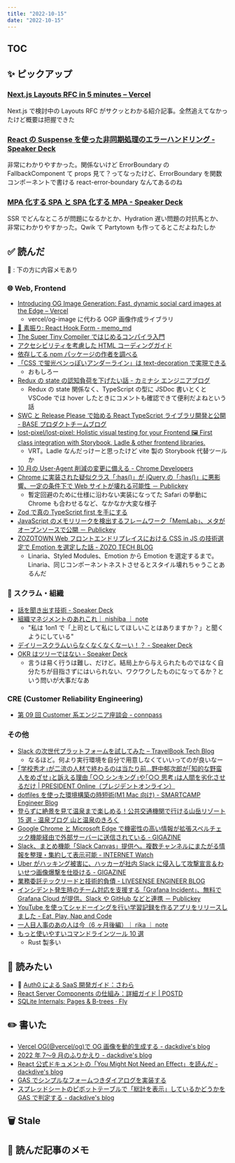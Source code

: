 ```yaml
---
title: "2022-10-15"
date: "2022-10-15"
---
```


## TOC

## ✨ ピックアップ

### [Next.js Layouts RFC in 5 minutes – Vercel](https://vercel.com/blog/next-js-layouts-rfc-in-5-minutes)

Next.js で検討中の Layouts RFC がサクッとわかる紹介記事。全然追えてなかったけど概要は把握できた

### [React の Suspense を使った非同期処理のエラーハンドリング - Speaker Deck](https://speakerdeck.com/taro28/reactnosuspensewoshi-tutafei-tong-qi-chu-li-noerahandoringu)

非常にわかりやすかった。関係ないけど ErrorBoundary の FallbackComponent て props 見て？ってなったけど、ErrorBoundary を関数コンポーネントで書ける react-error-boundary なんてあるのね

### [MPA 化する SPA と SPA 化する MPA - Speaker Deck](https://speakerdeck.com/yosuke_furukawa/mpahua-suruspatospahua-surumpa)

SSR でどんなところが問題になるかとか、Hydration 遅い問題の対抗馬とか、非常にわかりやすかった。Qwik て Partytown も作ってるとこだよねたしか

## ✅ 読んだ

📝 : 下の方に内容メモあり

<!-- ### ☁︎ Salesforce -->

### 🌐 Web, Frontend

- [Introducing OG Image Generation: Fast, dynamic social card images at the Edge – Vercel](https://vercel.com/blog/introducing-vercel-og-image-generation-fast-dynamic-social-card-images)
  - vercel/og-image に代わる OGP 画像作成ライブラリ
- [🏏 素振り: React Hook Form - memo_md](https://mugi1.hateblo.jp/entry/2022/10/08/162322)
- [The Super Tiny Compiler ではじめるコンパイラ入門](https://zenn.dev/ryo_kawamata/articles/302577a69c06b7)
- [アクセシビリティを考慮した HTML コーディングガイド](https://zenn.dev/fuqda/articles/92f22e98b989de)
- [依存してる npm パッケージの作者を調べる](https://zenn.dev/sosukesuzuki/articles/6d7cfa75e8c494)
- [「CSS で蛍光ペンっぽいアンダーライン」は text-decoration で実現できる](https://zenn.dev/catnose99/articles/3239ba0d49cda9)
  - おもしろー
- [Redux の state の認知負荷を下げたい話 - カミナシ エンジニアブログ](https://kaminashi-developer.hatenablog.jp/entry/2022/09/22/095000)
  - Redux の state 関係なく、TypeScript の型に JSDoc 書いとくと VSCode では hover したときにコメントも確認できて便利だよねという話
- [SWC と Release Please で始める React TypeScript ライブラリ開発と公開 - BASE プロダクトチームブログ](https://devblog.thebase.in/entry/2022/09/15/110000)
- [lost-pixel/lost-pixel: Holistic visual testing for your Frontend 🖼 First class integration with Storybook, Ladle & other frontend libraries.](https://github.com/lost-pixel/lost-pixel)
  - VRT。Ladle なんだっけーと思ったけど vite 製の Storybook 代替ツールか
- [10 月の User-Agent 削減の変更に備える - Chrome Developers](https://developer.chrome.com/ja/blog/user-agent-reduction-oct-2022-updates/)
- [Chrome に実装された疑似クラス「:has()」が jQuery の「:has()」に悪影響、一定の条件下で Web サイトが壊れる可能性 － Publickey](https://www.publickey1.jp/blog/22/content.html)
  - 暫定回避のために仕様に沿わない実装になってた Safari の挙動に Chrome も合わせるなど、なかなか大変な様子
- [Zod で真の TypeScript first を手にする](https://zenn.dev/ynakamura/articles/65d58863563fbc)
- [JavaScript のメモリリークを検出するフレームワーク「MemLab」、メタがオープンソースで公開 － Publickey](https://www.publickey1.jp/blog/22/javascriptmemlab.html)
- [ZOZOTOWN Web フロントエンドリプレイスにおける CSS in JS の技術選定で Emotion を選定した話 - ZOZO TECH BLOG](https://techblog.zozo.com/entry/zozotown-css-in-js)
  - Linaria、Styled Modules、Emotion から Emotion を選定するまで。Linaria、同じコンポーネントネストさせるとスタイル壊れちゃうことあるんだ
  <!-- ### 🦀 Rust, WebAssembly -->

### 🤝 スクラム・組織

- [話を聞き出す技術 - Speaker Deck](https://speakerdeck.com/murabayashi/hua-wowen-kichu-suji-shu)
- [組織マネジメントのあれこれ｜ nishiba ｜ note](https://note.com/nishiba/n/n26dc026f7d0e)
  - "私は 1on1 で「上司として私にしてほしいことはありますか？」と聞くようにしている"
- [デイリースクラムいらなくなくなくなーい！？ - Speaker Deck](https://speakerdeck.com/kitamu_mu/scrumfestmikawa2022-dailyscrum)
- [OKR はツリーではない - Speaker Deck](https://speakerdeck.com/navitimejapan/okrhaturidehanai)
  - 言うは易く行うは難し、だけど。結局上から与えられたものではなく自分たちが目指さずにはいられない、ワクワクしたものになってるか？という問いが大事だなあ

### CRE (Customer Reliability Engineering)

- [第 09 回 Customer 系エンジニア座談会 - connpass](https://customer-x-engineer.connpass.com/event/257816/)

### その他

- [Slack の次世代プラットフォームを試してみた – TravelBook Tech Blog](https://tech.travelbook.co.jp/posts/slack-deno-api/)
  - なるほど。何より実行環境を自分で用意しなくていいってのが良いなー
- [｢学校秀才｣が二流の人材で終わるのは当たり前…野中郁次郎が｢知的な野蛮人をめざせ｣と訴える理由 ｢○○ シンキング｣や｢○○ 思考｣は人間を劣化させるだけ | PRESIDENT Online（プレジデントオンライン）](https://president.jp/articles/-/60930)
- [dotfiles を使った環境構築の時短術(M1 Mac 向け) - SMARTCAMP Engineer Blog](https://tech.smartcamp.co.jp/entry/setup-by-dotfiles)
- [登らずに絶景を見て温泉まで楽しめる！公共交通機関で行ける山岳リゾート 15 選 - 温泉ブログ 山と温泉のきろく](https://www.yamaonsen.com/entry/mountain_resort)
- [Google Chrome と Microsoft Edge で機密性の高い情報が拡張スペルチェック機能経由で外部サーバーに送信されている - GIGAZINE](https://gigazine.net/news/20220920-chrome-edge-expose-pii/)
- [Slack、まとめ機能「Slack Canvas」提供へ。複数チャンネルにまたがる情報を整理・集約して表示可能 - INTERNET Watch](https://internet.watch.impress.co.jp/docs/news/1441236.html)
- [Uber がハッキング被害に、ハッカーが社内 Slack に侵入して攻撃宣言＆わいせつ画像爆撃を仕掛ける - GIGAZINE](https://gigazine.net/news/20220916-uber-investigating-breach/)
- [業務委託テックリードと技術的負債 - LIVESENSE ENGINEER BLOG](https://made.livesense.co.jp/entry/2022/09/16/083000)
- [インシデント発生時のチーム対応を支援する「Grafana Incident」、無料で Grafana Cloud が提供。Slack や GitHub などと連携 － Publickey](https://www.publickey1.jp/blog/22/grafana_incidentgrafana_cloudslackgithub.html)
- [YouTube を使ってシャドーイングを行い学習記録を作るアプリをリリースしました - Eat, Play, Nap and Code](https://eatplaynap329.hatenablog.jp/entry/2022/09/12/025508)
- [一人目人事のあの人は今（6 ヶ月後編）｜ rika ｜ note](https://note.com/rikaaaaaa/n/n1884ccd2bf5b)
- [もっと使いやすいコマンドラインツール 10 選](https://zenn.dev/the_exile/articles/5176b7a5c29bce)
  - Rust 製多い

## 👀 読みたい

- 📕 [Auth0 による SaaS 開発ガイド：さわら](https://techbookfest.org/product/xdK32upFEfPZgP6WAL0sPH)
- [React Server Components の仕組み：詳細ガイド | POSTD](https://postd.cc/how-react-server-components-work/)
- [SQLite Internals: Pages & B-trees · Fly](https://fly.io/blog/sqlite-internals-btree/?utm_source=pocket_mylist)

## ✏️ 書いた

- [Vercel OG(@vercel/og)で OG 画像を動的生成する - dackdive's blog](https://dackdive.hateblo.jp/entry/2022/10/12/090000)
- [2022 年 7〜9 月のふりかえり - dackdive's blog](https://dackdive.hateblo.jp/entry/2022/10/11/093558)
- [React 公式ドキュメントの「You Might Not Need an Effect」を読んだ - dackdive's blog](https://dackdive.hateblo.jp/entry/2022/10/04/114019)
- [GAS でシンプルなフォームつきダイアログを実装する](https://zenn.dev/zaki_yama/articles/gas-form-dialog)
- [スプレッドシートのピボットテーブルで「総計を表示」しているかどうかを GAS で判定する - dackdive's blog](https://dackdive.hateblo.jp/entry/2022/09/21/092257)

## 🗑 Stale

## 📝 読んだ記事のメモ
